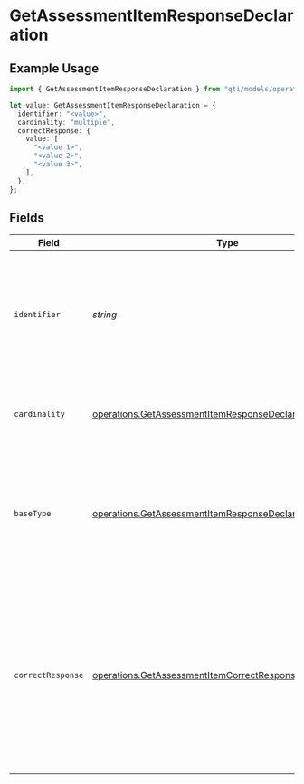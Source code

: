 # GetAssessmentItemResponseDeclaration

## Example Usage

```typescript
import { GetAssessmentItemResponseDeclaration } from "qti/models/operations";

let value: GetAssessmentItemResponseDeclaration = {
  identifier: "<value>",
  cardinality: "multiple",
  correctResponse: {
    value: [
      "<value 1>",
      "<value 2>",
      "<value 3>",
    ],
  },
};
```

## Fields

| Field                                                                                                                                                                                                                                                    | Type                                                                                                                                                                                                                                                     | Required                                                                                                                                                                                                                                                 | Description                                                                                                                                                                                                                                              |
| -------------------------------------------------------------------------------------------------------------------------------------------------------------------------------------------------------------------------------------------------------- | -------------------------------------------------------------------------------------------------------------------------------------------------------------------------------------------------------------------------------------------------------- | -------------------------------------------------------------------------------------------------------------------------------------------------------------------------------------------------------------------------------------------------------- | -------------------------------------------------------------------------------------------------------------------------------------------------------------------------------------------------------------------------------------------------------- |
| `identifier`                                                                                                                                                                                                                                             | *string*                                                                                                                                                                                                                                                 | :heavy_check_mark:                                                                                                                                                                                                                                       | Unique identifier for this response variable within the item; must be distinct from other item variables and cannot use reserved names (completionStatus, numAttempts, duration).                                                                        |
| `cardinality`                                                                                                                                                                                                                                            | [operations.GetAssessmentItemResponseDeclarationCardinality](../../models/operations/getassessmentitemresponsedeclarationcardinality.md)                                                                                                                 | :heavy_check_mark:                                                                                                                                                                                                                                       | Specifies how many values the response variable can hold and whether order matters.                                                                                                                                                                      |
| `baseType`                                                                                                                                                                                                                                               | [operations.GetAssessmentItemResponseDeclarationBaseType](../../models/operations/getassessmentitemresponsedeclarationbasetype.md)                                                                                                                       | :heavy_minus_sign:                                                                                                                                                                                                                                       | Primitive data type for each answer stored in the variable (e.g., integer, string, boolean). Omit when cardinality is 'record', because each field in a record may have its own type.                                                                    |
| `correctResponse`                                                                                                                                                                                                                                        | [operations.GetAssessmentItemCorrectResponse](../../models/operations/getassessmentitemcorrectresponse.md)                                                                                                                                               | :heavy_check_mark:                                                                                                                                                                                                                                       | Optional model answer; must conform to the variable's cardinality (single = one value, multiple/ordered = ordered or unordered list); omit when no optimal answer exists (e.g., essays); delivery engines may display it as the solution in review mode. |